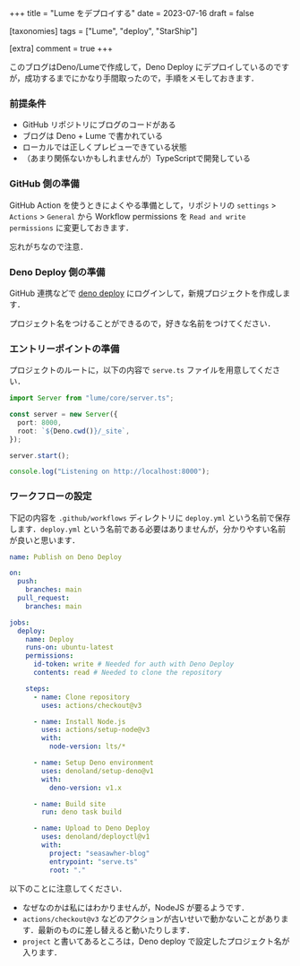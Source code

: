 +++
title = "Lume をデプロイする"
date = 2023-07-16
draft = false

[taxonomies]
tags = ["Lume", "deploy", "StarShip"]

[extra]
comment = true
+++

このブログはDeno/Lumeで作成して，Deno Deploy にデプロイしているのですが，成功するまでにかなり手間取ったので，手順をメモしておきます．

### 前提条件

* GitHub リポジトリにブログのコードがある
* ブログは Deno + Lume で書かれている
* ローカルでは正しくプレビューできている状態
* （あまり関係ないかもしれませんが）TypeScriptで開発している

### GitHub 側の準備

GitHub Action を使うときによくやる準備として，リポジトリの `settings` > `Actions` > `General` から Workflow permissions を `Read and write permissions` に変更しておきます．

忘れがちなので注意．

### Deno Deploy 側の準備

GitHub 連携などで [deno deploy](https://deno.com/deploy) にログインして，新規プロジェクトを作成します．

プロジェクト名をつけることができるので，好きな名前をつけてください．

### エントリーポイントの準備

プロジェクトのルートに，以下の内容で `serve.ts` ファイルを用意してください．

```ts
import Server from "lume/core/server.ts";

const server = new Server({
  port: 8000,
  root: `${Deno.cwd()}/_site`,
});

server.start();

console.log("Listening on http://localhost:8000");
```

### ワークフローの設定

下記の内容を `.github/workflows` ディレクトリに `deploy.yml` という名前で保存します．`deploy.yml` という名前である必要はありませんが，分かりやすい名前が良いと思います．

```yml
name: Publish on Deno Deploy

on:
  push:
    branches: main
  pull_request:
    branches: main

jobs:
  deploy:
    name: Deploy
    runs-on: ubuntu-latest
    permissions:
      id-token: write # Needed for auth with Deno Deploy
      contents: read # Needed to clone the repository

    steps:
      - name: Clone repository
        uses: actions/checkout@v3

      - name: Install Node.js
        uses: actions/setup-node@v3
        with:
          node-version: lts/*

      - name: Setup Deno environment
        uses: denoland/setup-deno@v1
        with:
          deno-version: v1.x

      - name: Build site
        run: deno task build

      - name: Upload to Deno Deploy
        uses: denoland/deployctl@v1
        with:
          project: "seasawher-blog"
          entrypoint: "serve.ts"
          root: "."
```

以下のことに注意してください．

* なぜなのかは私にはわかりませんが，NodeJS が要るようです．
* `actions/checkout@v3` などのアクションが古いせいで動かないことがあります．最新のものに差し替えると動いたりします．
* `project` と書いてあるところは，Deno deploy で設定したプロジェクト名が入ります．
